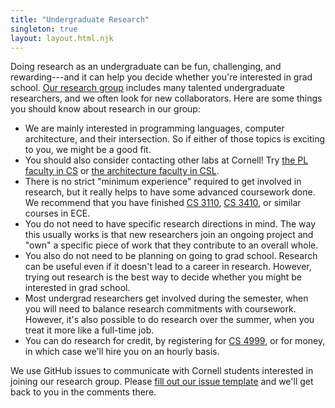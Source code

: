```yaml
---
title: "Undergraduate Research"
singleton: true
layout: layout.html.njk
---
```

Doing research as an undergraduate can be fun, challenging, and rewarding---and it can help you decide whether you're interested in grad school.
[Our research group][capra] includes many talented undergraduate researchers, and we often look for new collaborators.
Here are some things you should know about research in our group:

* We are mainly interested in programming languages, computer architecture, and their intersection. So if either of those topics is exciting to you, we might be a good fit.
* You should also consider contacting other labs at Cornell! Try [the PL faculty in CS][pl] or [the architecture faculty in CSL][csl].
* There is no strict "minimum experience" required to get involved in research, but it really helps to have some advanced coursework done. We recommend that you have finished [CS 3110][], [CS 3410][], or similar courses in ECE.
* You do not need to have specific research directions in mind. The way this usually works is that new researchers join an ongoing project and "own" a specific piece of work that they contribute to an overall whole.
* You also do not need to be planning on going to grad school. Research can be useful even if it doesn't lead to a career in research. However, trying out research is the best way to decide whether you might be interested in grad school.
* Most undergrad researchers get involved during the semester, when you will need to balance research commitments with coursework. However, it's also possible to do research over the summer, when you treat it more like a full-time job.
* You can do research for credit, by registering for [CS 4999][], or for money, in which case we'll hire you on an hourly basis.

We use GitHub issues to communicate with Cornell students interested in joining our research group.
Please [fill out our issue template][issue] and we'll get back to you in the comments there.

[capra]: /
[CS 3110]: http://www.cs.cornell.edu/courses/cs3110/
[CS 3410]: http://www.cs.cornell.edu/courses/cs3410/
[CS 4999]: https://www.cs.cornell.edu/undergrad/uresch/registeringforcs4999
[pl]: https://www.cs.cornell.edu/research/lang
[csl]: https://www.csl.cornell.edu/faculty/
[issue]: https://github.com/cucapra/undergrad-research/issues/new?template=undergrad-research.md&title=%5BFull+name%5D
